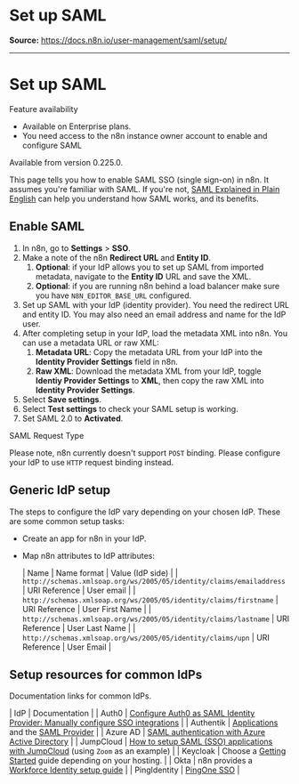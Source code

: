 # Set up SAML

**Source:** https://docs.n8n.io/user-management/saml/setup/

---

# Set up SAML

Feature availability

- Available on Enterprise plans.
- You need access to the n8n instance owner account to enable and configure SAML

Available from version 0.225.0.

This page tells you how to enable SAML SSO (single sign-on) in n8n. It assumes you're familiar with SAML. If you're not, [SAML Explained in Plain English](https://www.onelogin.com/learn/saml) can help you understand how SAML works, and its benefits.

## Enable SAML

1. In n8n, go to **Settings** > **SSO**.
2. Make a note of the n8n **Redirect URL** and **Entity ID**.
   1. **Optional**: if your IdP allows you to set up SAML from imported metadata, navigate to the **Entity ID** URL and save the XML.
   2. **Optional**: if you are running n8n behind a load balancer make sure you have `N8N_EDITOR_BASE_URL` configured.
3. Set up SAML with your IdP (identity provider). You need the redirect URL and entity ID. You may also need an email address and name for the IdP user.
4. After completing setup in your IdP, load the metadata XML into n8n. You can use a metadata URL or raw XML:
   1. **Metadata URL**: Copy the metadata URL from your IdP into the **Identity Provider Settings** field in n8n.
   2. **Raw XML**: Download the metadata XML from your IdP, toggle **Identiy Provider Settings** to **XML**, then copy the raw XML into **Identity Provider Settings**.
5. Select **Save settings**.
6. Select **Test settings** to check your SAML setup is working.
7. Set SAML 2.0 to **Activated**.

SAML Request Type

Please note, n8n currently doesn't support `POST` binding. Please configure your IdP to use `HTTP` request binding instead.

## Generic IdP setup

The steps to configure the IdP vary depending on your chosen IdP. These are some common setup tasks:

- Create an app for n8n in your IdP.
- Map n8n attributes to IdP attributes:

  | Name | Name format | Value (IdP side) |
  | `http://schemas.xmlsoap.org/ws/2005/05/identity/claims/emailaddress` | URI Reference | User email |
  | `http://schemas.xmlsoap.org/ws/2005/05/identity/claims/firstname` | URI Reference | User First Name |
  | `http://schemas.xmlsoap.org/ws/2005/05/identity/claims/lastname` | URI Reference | User Last Name |
  | `http://schemas.xmlsoap.org/ws/2005/05/identity/claims/upn` | URI Reference | User Email |

## Setup resources for common IdPs

Documentation links for common IdPs.

| IdP | Documentation |
| Auth0 | [Configure Auth0 as SAML Identity Provider: Manually configure SSO integrations](https://auth0.com/docs/authenticate/protocols/saml/saml-sso-integrations/configure-auth0-saml-identity-provider#manually-configure-sso-integrations) |
| Authentik | [Applications](https://goauthentik.io/docs/applications) and the [SAML Provider](https://goauthentik.io/docs/providers/saml/) |
| Azure AD | [SAML authentication with Azure Active Directory](https://learn.microsoft.com/en-us/azure/active-directory/fundamentals/auth-saml) |
| JumpCloud | [How to setup SAML (SSO) applications with JumpCloud](https://jumpcloud.com/support/integrate-with-zoom#configuring-the-sso-integration) (using `Zoom` as an example) |
| Keycloak | Choose a [Getting Started](https://www.keycloak.org/guides#getting-started) guide depending on your hosting. |
| Okta | n8n provides a [Workforce Identity setup guide](../okta/) |
| PingIdentity | [PingOne SSO](https://docs.pingidentity.com/pingone/getting_started_with_pingone/p1_p1sso_start.html) |
